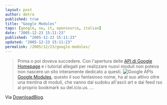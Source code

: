 ```yaml
---
layout: post
author: detro
published: true
title: "Google Modules"
tags: [google, sw, it, opensource, italian]
date: "2005-12-23 15:11:23"
published: "2005-12-23 15:11:23"
updated: "2005-12-23 15:11:23"
permalink: /2005/12/23/google-modules/
---
```


<blockquote>Prima o poi doveva succedere. Con l'apertura delle <a href="http://www.google.com/apis/">API di Google</a> <a href="http://www.downloadblog.it/post/1016/api-per-google-homepage">Homepage</a> e i tutorial allegati per realizzare nuovi moduli non poteva non nascere un sito interamente dedicato a questi.
<img src="http://www.google.com/apis/api.jpg" alt="Google APIs" />
<a href="http://www.googlemodules.com/">Google Modules</a>, questo il suo fantasioso nome, ha al suo attivo oltre una trentina di moduli, che vanno dal sudoku all'ascii art e dai feed rss al proprio bookmark su del.icio.us. ...</blockquote>

Via <a href="http://www.downloadblog.it/post/1057/google-modules">DownloadBlog</a>.


